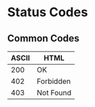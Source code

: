 # Status Codes
 <!---- Can also be done with <h1> and === --->

## Common Codes

 |  ASCII     | HTML       |
|---------- |-----------------|
| 200  |  OK  |       
| 402  |  Forbidden |       
| 403  |  Not Found | 